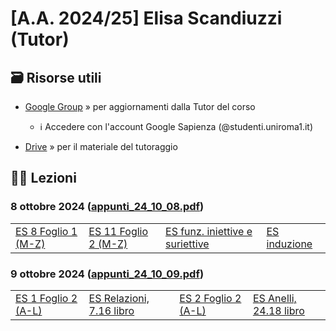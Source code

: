 # [A.A. 2024/25] Elisa Scandiuzzi (Tutor)

## 🗃 Risorse utili

- [Google Group](https://groups.google.com/a/studenti.uniroma1.it/g/tutorato-algebra) » per aggiornamenti dalla Tutor del corso

  - ℹ️ Accedere con l'account Google Sapienza (@studenti.uniroma1.it)

- [Drive](https://drive.google.com/drive/folders/1PDDv9tr4jtXcp68FIcTE0s9bMLHn_Ok-?usp=sharing) » per il materiale del tutoraggio

## 👩‍🏫 Lezioni

### 8 ottobre 2024 ([appunti_24_10_08.pdf](https://drive.google.com/file/d/1rKMr5lQv76uaqbygLX0wX8YwXBTdYP5t/view?usp=drive_link))

|   |   |   |   |
|---|---|---|---|
| [ES 8 Foglio 1 (M-Z)](https://github.com/sapienzastudentsnetwork/algebra/discussions/474) | [ES 11 Foglio 2 (M-Z)](https://github.com/sapienzastudentsnetwork/algebra/discussions/496) | [ES funz. iniettive e suriettive](https://github.com/sapienzastudentsnetwork/algebra/discussions/497) | [ES induzione](https://github.com/sapienzastudentsnetwork/algebra/discussions/498) |

### 9 ottobre 2024 ([appunti_24_10_09.pdf](https://drive.google.com/file/d/1tqiXXi2WFl-N2J1HJcQ47xS_EOnubLaC/view?usp=drive_link))

|   |   |   |   |
|---|---|---|---|
| [ES 1 Foglio 2 (A-L)](https://github.com/sapienzastudentsnetwork/algebra/discussions/480) | [ES Relazioni, 7.16 libro](https://github.com/sapienzastudentsnetwork/algebra/discussions/505) | [ES 2 Foglio 2 (A-L)](https://github.com/sapienzastudentsnetwork/algebra/discussions/481) | [ES Anelli, 24.18 libro](https://github.com/sapienzastudentsnetwork/algebra/discussions/506) |
